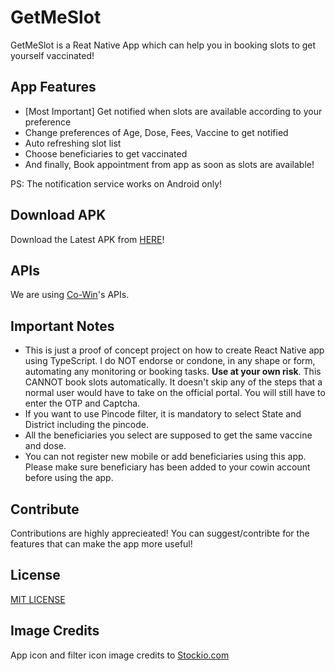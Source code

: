 # GetMeSlot

GetMeSlot is a Reat Native App which can help you in booking slots to get yourself vaccinated!

## App Features

- [Most Important] Get notified when slots are available according to your preference
- Change preferences of Age, Dose, Fees, Vaccine to get notified
- Auto refreshing slot list
- Choose beneficiaries to get vaccinated
- And finally, Book appointment from app as soon as slots are available!

PS: The notification service works on Android only!

## Download APK

Download the Latest APK from [HERE](https://github.com/hardikjparmar/GetMeSlot/releases/download/v1.4/GetMeSlot-v1.4.apk)!

## APIs

We are using [Co-Win](https://apisetu.gov.in/public/marketplace/api/cowin/)'s APIs.

## Important Notes

- This is just a proof of concept project on how to create React Native app using TypeScript. I do NOT endorse or condone, in any shape or form, automating any monitoring or booking tasks. <b>Use at your own risk</b>.
This CANNOT book slots automatically. It doesn't skip any of the steps that a normal user would have to take on the official portal. You will still have to enter the OTP and Captcha.
- If you want to use Pincode filter, it is mandatory to select State and District including the pincode.
- All the beneficiaries you select are supposed to get the same vaccine and dose.
- You can not register new mobile or add beneficiaries using this app. Please make sure beneficiary has been added to your cowin account before using the app.

## Contribute

Contributions are highly apprecieated! You can suggest/contribte for the features that can make the app more useful! 

## License

[MIT LICENSE](LICENSE)

## Image Credits

App icon and filter icon image credits to [Stockio.com](stockio.com)
